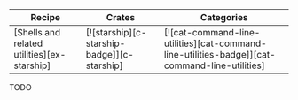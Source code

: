 | Recipe | Crates | Categories |
|--------|--------|------------|
| [Shells and related utilities][ex-starship] | [![starship][c-starship-badge]][c-starship] | [![cat-command-line-utilities][cat-command-line-utilities-badge]][cat-command-line-utilities] |

<div class="hidden">
TODO
</div>
